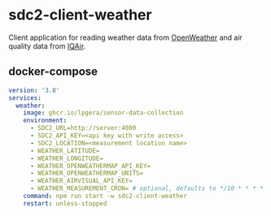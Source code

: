 # sdc2-client-weather

Client application for reading weather data from [OpenWeather](https://openweathermap.org/) and air quality data from
[IQAir](https://www.iqair.com/).

## docker-compose

```yaml
version: '3.8'
services:
  weather:
    image: ghcr.io/lpgera/sensor-data-collection
    environment:
      - SDC2_URL=http://server:4000
      - SDC2_API_KEY=<api key with write access>
      - SDC2_LOCATION=<measurement location name>
      - WEATHER_LATITUDE=
      - WEATHER_LONGITUDE=
      - WEATHER_OPENWEATHERMAP_API_KEY=
      - WEATHER_OPENWEATHERMAP_UNITS=
      - WEATHER_AIRVISUAL_API_KEY=
      - WEATHER_MEASUREMENT_CRON= # optional, defaults to */10 * * * *
    command: npm run start -w sdc2-client-weather
    restart: unless-stopped
```
